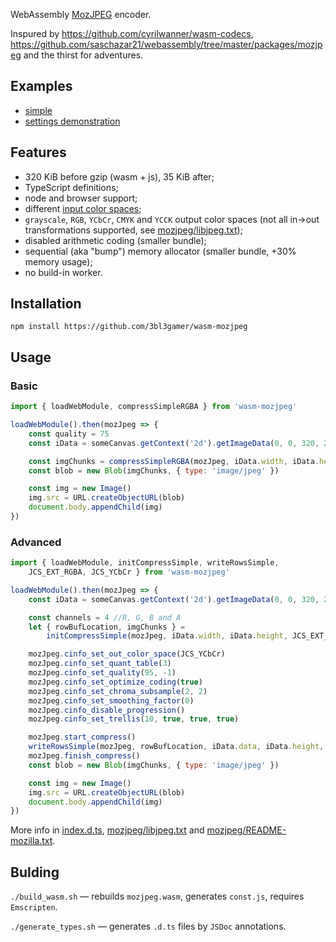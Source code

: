 WebAssembly [MozJPEG](https://github.com/mozilla/mozjpeg) encoder.

Inspured by https://github.com/cyrilwanner/wasm-codecs, https://github.com/saschazar21/webassembly/tree/master/packages/mozjpeg and the thirst for adventures.


## Examples

* [simple](https://3bl3gamer.github.io/wasm-mozjpeg/examples/simple/)
* [settings demonstration](https://3bl3gamer.github.io/wasm-mozjpeg/examples/settings/)


## Features

* 320 KiB before gzip (wasm + js), 35 KiB after;
* TypeScript definitions;
* node and browser support;
* different [input color spaces](https://github.com/3bl3gamer/wasm-mozjpeg/blob/master/const.js);
* `grayscale`, `RGB`, `YCbCr`, `CMYK` and `YCCK` output color spaces (not all in->out transformations supported, see [mozjpeg/libjpeg.txt](https://github.com/mozilla/mozjpeg/blob/master/libjpeg.txt#L1388-L1391));
* disabled arithmetic coding (smaller bundle);
* sequential (aka "bump") memory allocator (smaller bundle, +30% memory usage);
* no build-in worker.


## Installation

`npm install https://github.com/3bl3gamer/wasm-mozjpeg`


## Usage

### Basic

```js
import { loadWebModule, compressSimpleRGBA } from 'wasm-mozjpeg'

loadWebModule().then(mozJpeg => {
    const quality = 75
    const iData = someCanvas.getContext('2d').getImageData(0, 0, 320, 240)

    const imgChunks = compressSimpleRGBA(mozJpeg, iData.width, iData.height, quality, iData.data)
    const blob = new Blob(imgChunks, { type: 'image/jpeg' })

    const img = new Image()
    img.src = URL.createObjectURL(blob)
    document.body.appendChild(img)
})
```

### Advanced

```js
import { loadWebModule, initCompressSimple, writeRowsSimple,
    JCS_EXT_RGBA, JCS_YCbCr } from 'wasm-mozjpeg'

loadWebModule().then(mozJpeg => {
    const iData = someCanvas.getContext('2d').getImageData(0, 0, 320, 240)

    const channels = 4 //R, G, B and A
    let { rowBufLocation, imgChunks } =
        initCompressSimple(mozJpeg, iData.width, iData.height, JCS_EXT_RGBA, channels)

    mozJpeg.cinfo_set_out_color_space(JCS_YCbCr)
    mozJpeg.cinfo_set_quant_table(3)
    mozJpeg.cinfo_set_quality(95, -1)
    mozJpeg.cinfo_set_optimize_coding(true)
    mozJpeg.cinfo_set_chroma_subsample(2, 2)
    mozJpeg.cinfo_set_smoothing_factor(0)
    mozJpeg.cinfo_disable_progression()
    mozJpeg.cinfo_set_trellis(10, true, true, true)

    mozJpeg.start_compress()
    writeRowsSimple(mozJpeg, rowBufLocation, iData.data, iData.height, iData.width * channels)
    mozJpeg.finish_compress()
    const blob = new Blob(imgChunks, { type: 'image/jpeg' })

    const img = new Image()
    img.src = URL.createObjectURL(blob)
    document.body.appendChild(img)
})
```

More info in [index.d.ts](https://github.com/3bl3gamer/wasm-mozjpeg/blob/master/index.d.ts), [mozjpeg/libjpeg.txt](https://github.com/mozilla/mozjpeg/blob/master/libjpeg.txt) and [mozjpeg/README-mozilla.txt](https://github.com/mozilla/mozjpeg/blob/master/README-mozilla.txt).


## Bulding

`./build_wasm.sh` — rebuilds `mozjpeg.wasm`, generates `const.js`, requires `Emscripten`.

`./generate_types.sh` — generates `.d.ts` files by `JSDoc` annotations.
